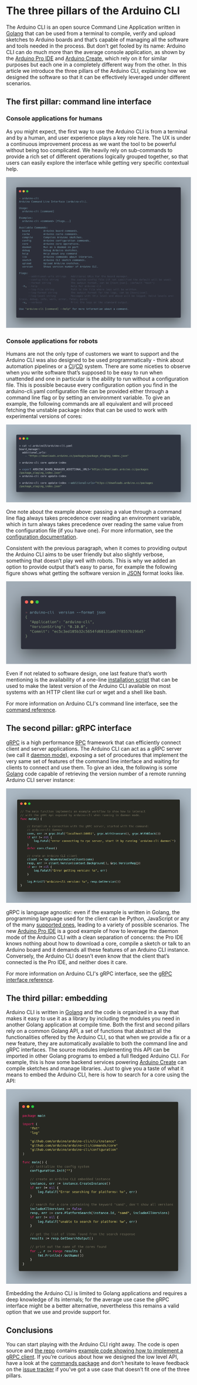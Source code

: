 # The three pillars of the Arduino CLI

The Arduino CLI is an open source Command Line Application written in [Golang]
that can be used from a terminal to compile, verify and upload sketches to
Arduino boards and that’s capable of managing all the software and tools needed
in the process. But don’t get fooled by its name: Arduino CLI can do much more
than the average console application, as shown by the [Arduino Pro IDE] and
[Arduino Create], which rely on it for similar purposes but each one in a
completely different way from the other. In this article we introduce the three
pillars of the Arduino CLI, explaining how we designed the software so that it
can be effectively leveraged under different scenarios.

## The first pillar: command line interface

### Console applications for humans

As you might expect, the first way to use the Arduino CLI is from a terminal and
by a human, and user experience plays a key role here. The UX is under a
continuous improvement process as we want the tool to be powerful without being
too complicated. We heavily rely on sub-commands to provide a rich set of
different operations logically grouped together, so that users can easily
explore the interface while getting very specific contextual help.

![contextual help screenshot][]

### Console applications for robots

Humans are not the only type of customers we want to support and the Arduino CLI
was also designed to be used programmatically - think about automation pipelines
or a [CI][continuous integration]/[CD][continuous deployment] system.
There are some niceties to observe when you write software that’s supposed to be
easy to run when unattended and one in particular is the ability to run without
a configuration file. This is possible because every configuration option you
find in the arduino-cli.yaml configuration file can be provided either through a
command line flag or by setting an environment variable. To give an example, the
following commands are all equivalent and will proceed fetching the unstable
package index that can be used to work with experimental versions of cores:

![configuration methods screenshot][]

One note about the example above: passing a value through a command line flag
always takes precedence over reading an environment variable, which in turn
always takes precedence over reading the same value from the configuration file
(if you have one). For more information, see the [configuration documentation].

Consistent with the previous paragraph, when it comes to providing output the
Arduino CLI aims to be user friendly but also slightly verbose, something that
doesn’t play well with robots. This is why we added an option to provide output
that’s easy to parse, for example the following figure shows what getting the
software version in [JSON] format looks like.

![JSON output screenshot][]

Even if not related to software design, one last feature that’s worth mentioning
is the availability of a one-line [installation script] that can be used to make
the latest version of the Arduino CLI available on most systems with an HTTP
client like curl or wget and a shell like bash.

For more information on Arduino CLI's command line interface, see the
[command reference].

## The second pillar: gRPC interface

[gRPC] is a high performance [RPC] framework that can efficiently connect client
and server applications. The Arduino CLI can act as a gRPC server (we call it
[daemon mode]), exposing a set of procedures that implement the very same set of
features of the command line interface and waiting for clients to connect and
use them. To give an idea, the following is some [Golang] code capable of
retrieving the version number of a remote running Arduino CLI server instance:

![gRPC interface screenshot][]

gRPC is language agnostic: even if the example is written in Golang, the
programming language used for the client can be Python, JavaScript or any of the
many [supported ones][gRPC supported languages], leading to a variety of
possible scenarios. The new [Arduino Pro IDE] is a good example of how to
leverage the daemon mode of the Arduino CLI with a clean separation of concerns:
the Pro IDE knows nothing about how to download a core, compile a sketch or talk
to an Arduino board and it demands all these features of an Arduino CLI instance.
Conversely, the Arduino CLI doesn’t even know that the client that’s connected
is the Pro IDE, and neither does it care.

For more information on Arduino CLI's gRPC interface, see the
[gRPC interface reference].

## The third pillar: embedding

Arduino CLI is written in [Golang] and the code is organized in a way that makes
it easy to use it as a library by including the modules you need in another
Golang application at compile time. Both the first and second pillars rely on a
common Golang API, a set of functions that abstract all the functionalities
offered by the Arduino CLI, so that when we provide a fix or a new feature, they
are automatically available to both the command line and gRPC interfaces.
The source modules implementing this API can be imported in other Golang
programs to embed a full fledged Arduino CLI. For example, this is how some
backend services powering [Arduino Create] can compile sketches and manage
libraries. Just to give you a taste of what it means to embed the Arduino CLI,
here is how to search for a core using the API:

![Go library interface screenshot][]

Embedding the Arduino CLI is limited to Golang applications and requires a deep
knowledge of its internals; for the average use case the gRPC interface might be
a better alternative, nevertheless this remains a valid option that we use and
provide support for.

## Conclusions

You can start playing with the Arduino CLI right away. The code is open source
and [the repo][Arduino CLI repository] contains
[example code showing how to implement a gRPC client][gRPC client example]. If
you’re curious about how we designed the low level API, have a look at the
[commands package] and don’t hesitate to leave feedback on the [issue tracker]
if you’ve got a use case that doesn’t fit one of the three pillars.


[Golang]: https://golang.org/
[Arduino Pro IDE]: https://www.arduino.cc/pro/arduino-pro-ide
[Arduino Create]: https://create.arduino.cc
[continuous integration]: https://en.wikipedia.org/wiki/Continuous_integration
[continuous deployment]: https://en.wikipedia.org/wiki/Continuous_deployment
[configuration documentation]: configuration.md
[JSON]: https://www.json.org
[installation script]: installation.md#use-the-install-script
[command reference]: ../commands/arduino-cli
[gRPC]: https://grpc.io/
[RPC]: https://en.wikipedia.org/wiki/Remote_procedure_call
[daemon mode]: ../commands/arduino-cli_daemon
[gRPC interface reference]: ../rpc/commands
[gRPC supported languages]: https://grpc.io/docs/languages/
[Arduino CLI repository]: https://github.com/arduino/arduino-cli
[gRPC client example]: https://github.com/arduino/arduino-cli/blob/master/client_example
[commands package]: https://github.com/arduino/arduino-cli/tree/master/commands
[issue tracker]: https://github.com/arduino/arduino-cli/issues

[contextual help screenshot]: img/CLI_contextual_help_screenshot.png
[configuration methods screenshot]: img/CLI_configuration_methods_screenshot.png
[JSON output screenshot]: img/CLI_JSON_output_screenshot.png
[gRPC interface screenshot]: img/CLI_gRPC_interface_screenshot.png
[Go library interface screenshot]: img/CLI_Go_library_interface_screenshot.png
